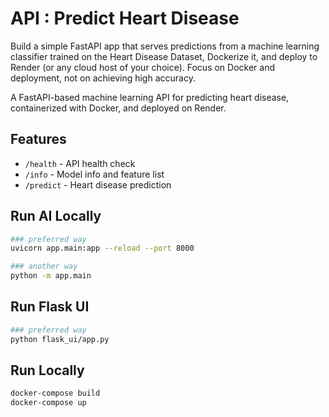 # API : Predict Heart Disease
Build a simple FastAPI app that serves predictions from a machine learning classifier trained on the Heart Disease Dataset, Dockerize it, and deploy to Render (or any cloud host of your choice). Focus on Docker and deployment, not on achieving high accuracy.

A FastAPI-based machine learning API for predicting heart disease, containerized with Docker, and deployed on Render.

## Features
- `/health` - API health check
- `/info` - Model info and feature list
- `/predict` - Heart disease prediction


## Run AI Locally
```bash
### preferred way
uvicorn app.main:app --reload --port 8000

### another way
python -m app.main
```

## Run Flask UI
```bash
### preferred way
python flask_ui/app.py
```



## Run Locally
```bash
docker-compose build
docker-compose up
